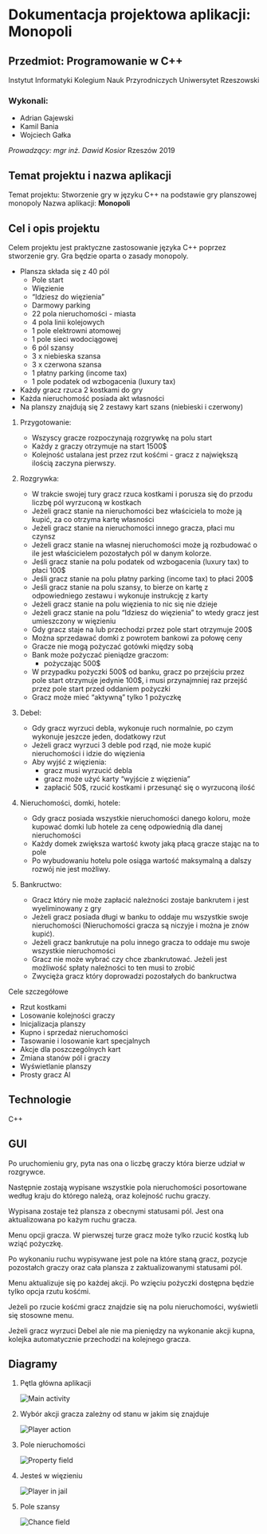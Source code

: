 

# Dokumentacja projektowa aplikacji: **Monopoli**
## Przedmiot: Programowanie w C++
Instytut Informatyki
Kolegium Nauk Przyrodniczych
Uniwersytet Rzeszowski




### Wykonali:
* Adrian Gajewski
* Kamil Bania
* Wojciech Gałka

_Prowadzący: mgr inż. Dawid Kosior_
Rzeszów 2019
## Temat projektu i nazwa aplikacji
Temat projektu: Stworzenie gry w języku C++ na podstawie gry planszowej monopoly
Nazwa aplikacji: **Monopoli**
## Cel i opis projektu
Celem projektu jest praktyczne zastosowanie języka C++ poprzez stworzenie gry. Gra będzie oparta 
o zasady monopoly. 
* Plansza składa się z 40 pól
    * Pole start
    * Więzienie
    * “Idziesz do więzienia”
    * Darmowy parking
    * 22 pola nieruchomości - miasta
    * 4 pola linii kolejowych
    * 1 pole elektrowni atomowej
    * 1 pole sieci wodociągowej
    * 6 pól szansy
    * 3 x niebieska szansa
    * 3 x czerwona szansa
    * 1 płatny parking (income tax)
    * 1 pole podatek od wzbogacenia (luxury tax)
* Każdy gracz rzuca 2 kostkami do gry
* Każda nieruchomość posiada akt własności
* Na planszy znajdują się 2 zestawy kart szans (niebieski i czerwony)

1.  Przygotowanie:
    * Wszyscy gracze rozpoczynają rozgrywkę na polu start
    * Każdy z graczy otrzymuje na start 1500$
    * Kolejność ustalana jest przez rzut kośćmi -  gracz z największą ilością zaczyna pierwszy.

2. Rozgrywka:
    * W trakcie swojej tury gracz rzuca kostkami i porusza się do przodu liczbę pól wyrzuconą w kostkach
    * Jeżeli gracz stanie na nieruchomości bez właściciela to może ją kupić, za co otrzyma kartę własności
    * Jeżeli gracz stanie na nieruchomości innego gracza, płaci mu czynsz 
    * Jeżeli gracz stanie na własnej nieruchomości może ją rozbudować o ile jest właścicielem pozostałych pól w danym kolorze.
    * Jeśli gracz stanie na polu podatek od wzbogacenia (luxury tax) to płaci 100$
    * Jeśli gracz stanie na polu płatny parking (income tax) to płaci 200$
    * Jeśli gracz stanie na polu szansy, to bierze on kartę z odpowiedniego zestawu
     i wykonuje instrukcję z karty
    * Jeżeli gracz stanie na polu więzienia to nic się nie dzieje
    * Jeżeli gracz stanie na polu “Idziesz do więzienia” to wtedy gracz jest umieszczony 
    w więzieniu
    * Gdy gracz staje na lub przechodzi przez pole start otrzymuje 200$
    * Można sprzedawać domki z powrotem bankowi za połowę ceny
    * Gracze nie mogą pożyczać gotówki między sobą
    * Bank może pożyczać pieniądze graczom:
        * pożyczając 500$
    * W przypadku pożyczki 500$ od banku, gracz po przejściu przez pole start otrzymuje jedynie 100$, i musi przynajmniej raz przejść przez pole start przed oddaniem pożyczki
    * Gracz może mieć “aktywną” tylko 1 pożyczkę

3. Debel:
    * Gdy gracz wyrzuci debla, wykonuje ruch normalnie, po czym wykonuje jeszcze jeden, dodatkowy rzut
    * Jeżeli gracz wyrzuci 3 deble pod rząd, nie może kupić nieruchomości i idzie do więzienia
    * Aby wyjść z więzienia:
        * gracz musi wyrzucić debla
        * gracz może użyć karty “wyjście z więzienia”
        * zapłacić 50$, rzucić kostkami i przesunąć się o wyrzuconą ilość

4. Nieruchomości, domki, hotele:
    * Gdy gracz posiada wszystkie nieruchomości danego koloru, może kupować domki lub hotele za cenę odpowiednią dla danej nieruchomości
    * Każdy domek zwiększa wartość kwoty jaką płacą gracze stając na to pole
    * Po wybudowaniu hotelu pole osiąga wartość maksymalną a dalszy rozwój nie jest możliwy.

5. Bankructwo:
    * Gracz który nie może zapłacić należności zostaje bankrutem i jest wyeliminowany 
    z gry
    * Jeżeli gracz posiada długi w banku to oddaje mu wszystkie swoje nieruchomości (Nieruchomości gracza są niczyje i można je znów kupić).
    * Jeżeli gracz bankrutuje na polu innego gracza to oddaje mu swoje wszystkie nieruchomości
    * Gracz nie może wybrać czy chce zbankrutować. Jeżeli jest możliwość spłaty należności to ten musi to zrobić
    * Zwycięża gracz który doprowadzi pozostałych do bankructwa

Cele szczegółowe
* Rzut kostkami
* Losowanie kolejności graczy
* Inicjalizacja planszy
* Kupno i sprzedaż nieruchomości
* Tasowanie i losowanie kart specjalnych
* Akcje dla poszczególnych kart
* Zmiana stanów pól i graczy
* Wyświetlanie planszy
* Prosty gracz AI
## Technologie
C++
## GUI
Po uruchomieniu gry, pyta nas ona o liczbę graczy która bierze udział w rozgrywce.

Następnie zostają wypisane wszystkie pola nieruchomości posortowane według kraju do którego należą, oraz kolejność ruchu graczy.

Wypisana zostaje też plansza z obecnymi statusami pól. Jest ona aktualizowana po każym ruchu gracza.

Menu opcji gracza. W pierwszej turze gracz może tylko rzucić kostką lub wziąć pożyczkę.

Po wykonaniu ruchu wypisywane jest pole na które staną gracz, pozycje pozostałch graczy oraz cała plansza z zaktualizowanymi statusami pól.

Menu aktualizuje się po każdej akcji. Po wzięciu pożyczki dostępna będzie tylko opcja rzutu kośćmi.

Jeżeli po rzucie kośćmi gracz znajdzie się na polu nieruchomości, wyświetli się stosowne menu.

Jeżeli gracz wyrzuci Debel ale nie ma pieniędzy na wykonanie akcji kupna, kolejka automatycznie przechodzi na kolejnego gracza.



## Diagramy
1. Pętla główna aplikacji

   ![Main activity](/images/diagrammonopoly1.png)

2. Wybór akcji gracza zależny od stanu w jakim się znajduje

   ![Player action](/images/diagrammonopoly2.png)
   
3. Pole nieruchomości

   ![Property field](/images/diagrammonopoly3.png)
   
4. Jesteś w więzieniu

   ![Player in jail](/images/diagrammonopoly4.png)

5. Pole szansy

   ![Chance field](/images/diagrammonopoly5.png)

